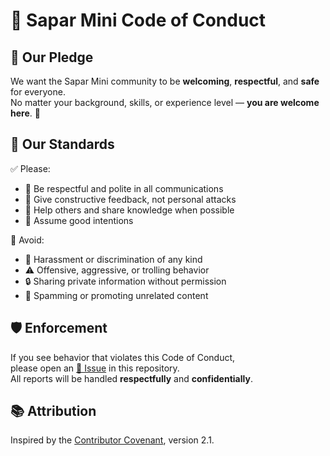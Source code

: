 # 🤝 Sapar Mini Code of Conduct

## 🌟 Our Pledge
We want the Sapar Mini community to be **welcoming**, **respectful**, and **safe** for everyone.  
No matter your background, skills, or experience level — **you are welcome here**. 🙌

## 📜 Our Standards
✅ Please:
- 🤗 Be respectful and polite in all communications
- 💬 Give constructive feedback, not personal attacks
- 🤝 Help others and share knowledge when possible
- 🌈 Assume good intentions

🚫 Avoid:
- 🚷 Harassment or discrimination of any kind
- ⚠️ Offensive, aggressive, or trolling behavior
- 🔒 Sharing private information without permission
- 📢 Spamming or promoting unrelated content

## 🛡️ Enforcement
If you see behavior that violates this Code of Conduct,  
please open an [📂 Issue](https://github.com/DreamerView/sapar/issues) in this repository.  
All reports will be handled **respectfully** and **confidentially**.

## 📚 Attribution
Inspired by the [Contributor Covenant](https://www.contributor-covenant.org), version 2.1.